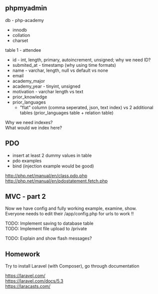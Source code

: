 ## phpmyadmin

db - php-academy  
* innodb
* collation
* charset

table 1 - attendee  
* id - int, length, primary, autoincrement, unsigned; why we need ID?
* submited_at - timestamp (why using time formats)
* name - varchar, length, null vs default vs none
* email
* academy_major
* academy_year - tinyint, unsigned
* motivation - varchar length vs text
* prior_knowledge
* prior_languages
    - "flat" column (comma seperated, json, text index) vs 2 additional tables (prior_languages table + relation table)
  
Why we need indexes?  
What would we index here?  

## PDO
* insert at least 2 dummy values in table
* pdo examples
* bind (injection example would be good)

http://php.net/manual/en/class.pdo.php  
http://php.net/manual/en/pdostatement.fetch.php  

## MVC - part 2

Now we have config and fully working example, examine, show.  
Everyone needs to edit their /app/config.php for urls to work !!  
  
TODO: Implement saving to database table  
TODO: Implement file upload to /private  
  
TODO: Explain and show flash messages?  
  
## Homework

Try to install Laravel (with Composer), go through documentation
  
https://laravel.com/  
https://laravel.com/docs/5.3  
https://laracasts.com/  



